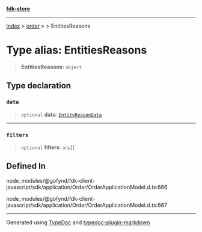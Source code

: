 [**fdk-store**](../../../README.md)
***

[Index](../../../API.md) > [order](../../README.md) > [<internal>](../README.md) > EntitiesReasons

# Type alias: EntitiesReasons

> **EntitiesReasons**: `object`

## Type declaration

### `data`

> `optional` **data**: [`EntityReasonData`](type-alias.EntityReasonData.md)

***

### `filters`

> `optional` **filters**: `any`[]

## Defined In

node\_modules/@gofynd/fdk-client-javascript/sdk/application/Order/OrderApplicationModel.d.ts:666

node\_modules/@gofynd/fdk-client-javascript/sdk/application/Order/OrderApplicationModel.d.ts:667

***
Generated using [TypeDoc](https://typedoc.org/) and [typedoc-plugin-markdown](https://www.npmjs.com/package/typedoc-plugin-markdown)
